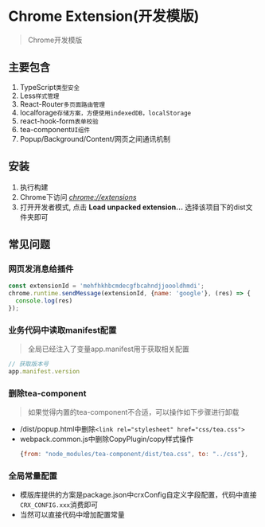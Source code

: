 # Chrome Extension(开发模版)

> Chrome开发模版

## 主要包含

1. TypeScript`类型安全`
2. Less`样式管理`
3. React-Router`多页面路由管理`
4. localforage`存储方案，方便使用indexedDB，localStorage`
5. react-hook-form`表单校验`
6. tea-component`UI组件`
7. Popup/Background/Content/网页之间通讯机制

## 安装

1. 执行构建
2. Chrome下访问 [_chrome://extensions_](chrome://extensions) 
3. 打开开发者模式, 点击 **Load unpacked extension...** 选择该项目下的dist文件夹即可

## 常见问题

### 网页发消息给插件

```javascript
const extensionId = 'mehfhkhbcmdecgfbcahndjjoooldhmdi';
chrome.runtime.sendMessage(extensionId, {name: 'google'}, (res) => {
  console.log(res)
});
```

### 业务代码中读取manifest配置
> 全局已经注入了变量app.manifest用于获取相关配置

```javascript
// 获取版本号
app.manifest.version

```

### 删除tea-component
> 如果觉得内置的tea-component不合适，可以操作如下步骤进行卸载

- /dist/popup.html中删除`<link rel="stylesheet" href="css/tea.css">`
- webpack.common.js中删除CopyPlugin/copy样式操作
  ```javascript
  {from: "node_modules/tea-component/dist/tea.css", to: "../css"},
  ```

### 全局常量配置

- 模版库提供的方案是package.json中crxConfig自定义字段配置，代码中直接`CRX_CONFIG.xxx`消费即可
- 当然可以直接代码中增加配置常量
